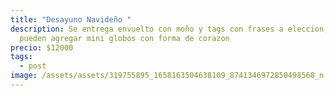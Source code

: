 ```yaml
---
title: "Desayuno Navideño "
description: Se entrega envuelto con moño y tags con frases a eleccion, se
  pueden agregar mini globos con forma de corazon
precio: $12000
tags:
  - post
image: /assets/assets/319755895_1658163504638109_8741346972850498568_n.jpg
---
```

